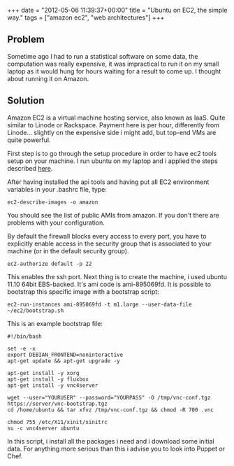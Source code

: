 +++
date = "2012-05-06 11:39:37+00:00"
title = "Ubuntu on EC2, the simple way."
tags = ["amazon ec2", "web architectures"]
+++

Problem
---

Sometime ago I had to run a statistical software on some data, the computation was really expensive, it was impractical to run it on my small laptop as it would hung for hours waiting for a result to come up. I thought about running it on Amazon.

Solution
---

Amazon EC2 is a virtual machine hosting service, also known as IaaS. Quite similar to Linode or Rackspace. Payment here is per hour, differently from Linode... slightly on the expensive side i might add, but top-end VMs are quite powerful.

First step is to go through the setup procedure in order to have ec2 tools setup on your machine. I run ubuntu on my laptop and i applied the steps described <a href="https://help.ubuntu.com/community/EC2StartersGuide" target="_blank">here</a>.

After having installed the api tools and having put all EC2 environment variables in your .bashrc file, type:

```
ec2-describe-images -o amazon
```

You should see the list of public AMIs from amazon. If you don't there are problems with your configuration.

By default the firewall blocks every access to every port, you have to explicitly enable access in the security group that is associated to your machine (or in the default security group).

<code>ec2-authorize default -p 22</code>

This enables the ssh port. Next thing is to create the machine, i used ubuntu 11.10 64bit EBS-backed. It's ami code is ami-895069fd. It is possible to bootstrap this specific image with a bootstrap script:

<code>ec2-run-instances ami-895069fd -t m1.large --user-data-file ~/ec2/bootstrap.sh</code>

This is an example bootstrap file:

```shell
#!/bin/bash

set -e -x
export DEBIAN_FRONTEND=noninteractive
apt-get update && apt-get upgrade -y

apt-get install -y xorg
apt-get install -y fluxbox
apt-get install -y vnc4server

wget --user="YOURUSER" --password="YOURPASS" -O /tmp/vnc-conf.tgz https://server/vnc-bootstrap.tgz
cd /home/ubuntu && tar xfvz /tmp/vnc-conf.tgz && chmod -R 700 .vnc

chmod 755 /etc/X11/xinit/xinitrc
su -c vnc4server ubuntu
```

In this script, i install all the packages i need and i download some initial data. For anything more serious than this i advise you to look into Puppet or Chef.